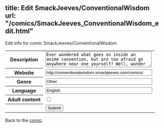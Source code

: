 title: Edit SmackJeeves/ConventionalWisdom
url: "/comics/SmackJeeves_ConventionalWisdom_edit.html"
---
Edit info for comic SmackJeeves/ConventionalWisdom

<form name="comic" action="http://gaepostmail.appspot.com/comic/" method="post">
<table class="comicinfo">
<tr>
<th>Description</th><td><textarea name="description" cols="40" rows="3">Ever wondered what goes on inside an anime convention, but are too afraid go anywhere near one yourself? Well, wonder no more! Conventional Wisdom is a comic that shows you what this strange, geeky world is really like, based ENTIRELY ON REAL LIFE! ...well, sort of. (Currently moving over from DrunkDuck, so please be patient)</textarea></td>
</tr>
<tr>
<th>Website</th><td><input type="text" name="url" value="http://conventionalwisdom.smackjeeves.com/comics/" size="40"/></td>
</tr>
<tr>
<th>Genre</th><td><input type="text" name="genre" value="Other" size="40"/></td>
</tr>
<tr>
<th>Language</th><td><input type="text" name="language" value="English" size="40"/></td>
</tr>
<tr>
<th>Adult content</th><td><input type="checkbox" name="adult" value="adult" /></td>
</tr>
<tr>
<th></th><td>
<input type="hidden" name="comic" value="SmackJeeves_ConventionalWisdom" />
<input type="submit" name="submit" value="Submit" />
</td>
</tr>
</table>
</form>

Back to the [comic](SmackJeeves_ConventionalWisdom.html).
